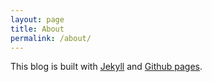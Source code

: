 ```yaml
---
layout: page
title: About
permalink: /about/
---
```


This blog is built with [Jekyll](https://jekyllrb.com/) and [Github pages](https://pages.github.com/).
